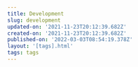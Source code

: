 ```yaml
---
title: Development
slug: development
updated-on: '2021-11-23T20:12:39.682Z'
created-on: '2021-11-23T20:12:39.682Z'
published-on: '2022-03-03T08:54:19.378Z'
layout: '[tags].html'
tags: tags
---
```



